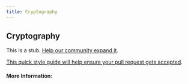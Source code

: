 ```yaml
---
title: Cryptography
---
```


## Cryptography

This is a stub. [Help our community expand it](https://github.com/freecodecamp/guides/tree/master/src/pages/articles/security/cryptography/index.md).

[This quick style guide will help ensure your pull request gets accepted](https://github.com/freeCodeCamp/guides/blob/master/README.md).

<!-- The article goes here, in GitHub-flavored Markdown. Feel free to add YouTube videos, images, and CodePen/JSBin embeds  -->

#### More Information:
<!-- Please add any articles you think might be helpful to read before writing the article -->


